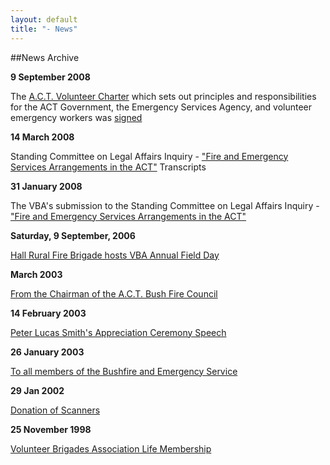 ```yaml
---
layout: default
title: "- News"
---
```


##News Archive

**9 September 2008**

The [A.C.T. Volunteer Charter](http://www.firebreak.com.au/vol_charter.html) which sets out principles and responsibilities for the ACT Government, the Emergency Services Agency, and volunteer emergency workers was [signed](http://www.firebreak.com.au/charter1.jpg)


**14 March 2008**

Standing Committee on Legal Affairs Inquiry - ["Fire and Emergency Services Arrangements in the ACT"](http://www.hansard.act.gov.au/hansard/2005/comms/default.htm#legal) Transcripts


**31 January 2008**

The VBA's submission to the Standing Committee on Legal Affairs Inquiry - ["Fire and Emergency Services Arrangements in the ACT"](http://www.parliament.act.gov.au/committees/index1.asp?committee=66&amp;inquiry=721&amp;category=14)


**Saturday, 9 September, 2006**

[Hall Rural Fire Brigade hosts VBA Annual Field Day](hall-fd-091106.html)


**March 2003**

[From the Chairman of the A.C.T. Bush Fire Council](BFC-march.html)


**14 February 2003**

[Peter Lucas Smith's Appreciation Ceremony Speech](CFCO-feb.html)


**26 January 2003**

[To all members of the Bushfire and Emergency Service](CFCO-jan.html)


**29 Jan 2002**

[Donation of Scanners](scanners.html)

**25 November 1998**

[Volunteer Brigades Association Life Membership](life_members.html)